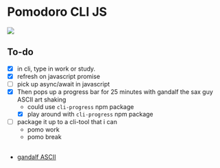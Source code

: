 # Pomodoro CLI JS


![](https://t3.ftcdn.net/jpg/05/59/43/08/360_F_559430832_nsbmfLyk7lzRrzM6x7yN9SzDUwmiFHgE.jpg)

## To-do

- [x] in cli, type in work or study.
- [x] refresh on javascript promise
- [ ] pick up async/await in javascript
- [x] Then pops up a progress bar for 25 minutes with gandalf the sax guy ASCII art shaking
    - could use `cli-progress` npm package
    - [x] play around with `cli-progress` npm package
- [ ] package it up to a cli-tool that i can
    - pomo work
    - pomo break


##

- [gandalf ASCII](https://learn.microsoft.com/en-gb/archive/blogs/wesdyer/linq-to-ascii-art)